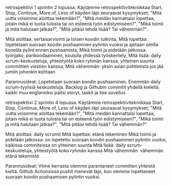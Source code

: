 retrospektiivi 1 sprintin 2 lopussa:
Käytämme retrospektiivitekniikkaa Start, Stop, Continue, More of, Less of käyden läpi seuraavat kysymykset; "Mitä uutta voisimme aloittaa tekemään?", "Mitä meidän kannattaisi lopettaa, jotain mikä ei tuota tulosta tai on esteenä työn edistymiseen?", "Mikä toimii ja mitä halutaan jatkaa?", "Mitä pitäisi tehdä lisää? Tai vähemmän?".

Mitä aloittaa: vertaisarviointi ja toisen koodin tulkinta,
Mitä lopettaa: lopetetaan suoraan koodin pushaaminen pylintin vuoksi ja ajetaan omilla koneilla pylint ennen pushaamista,
Mikä toimii ja pidetään jatkossa: työnjako, parikoodaaminen, koululla yhdessä työskentely,
Mitä lisää: daily scrum-keskusteluja, yhteistyötä koko ryhmän kanssa, yhteinen suunta committien viestien kanssa,
Mitä vähemmän: yksin asian pohtimista jos jää jumiin johonkin kohtaan

Parannusideat:
Lopetetaan suoraan koodin pushaaminen.
Enemmän daily scrum-tyylisiä keskusteluja.
Backlog ja Githubin commitit yhdellä kielellä; kaikki muu englanniksi paitsi storyt, taskit ja itse sovellus

retrospektiivi 2 sprintin 4 lopussa:
Käytämme retrospektiivitekniikkaa Start, Stop, Continue, More of, Less of käyden läpi seuraavat kysymykset;
 "Mitä uutta voisimme aloittaa tekemään?", "Mitä meidän kannattaisi lopettaa, jotain mikä ei tuota tulosta tai on esteenä työn edistymiseen?", "Mikä toimii ja mitä halutaan jatkaa?", "Mitä pitäisi tehdä lisää? Tai vähemmän?".

Mitä aloittaa: daily scrumit
Mitä lopettaa: etänä tekeminen
Mikä toimii ja pidetään jatkossa: on lopetettu suoraan koodin pushaaminen pylintin vuoksi, kaikissa commiteissa on yhteinen suunta
Mitä lisää: daily scrum-keskusteluja, yhteistyötä koko ryhmän kanssa
Mitä vähemmän: vähemmän etänä tekemistä

Parannusideat:
Viime kerrasta olemme parantaneet commitien yhteistä kieltä. Github Actionsissa pushit menevät läpi, kun olemme lopettaneet suoraan koodin pushaamisen pylintin vuoksi.
